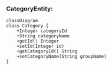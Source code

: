 ### CategoryEntity:
```mermaid
classDiagram
class Category {
    +Integer categoryId
    +String categoryName
    +getId() Integer
    +setId(Integer id)
    +getCategoryId() String
    +setCategoryName(String groupName)
}
```





